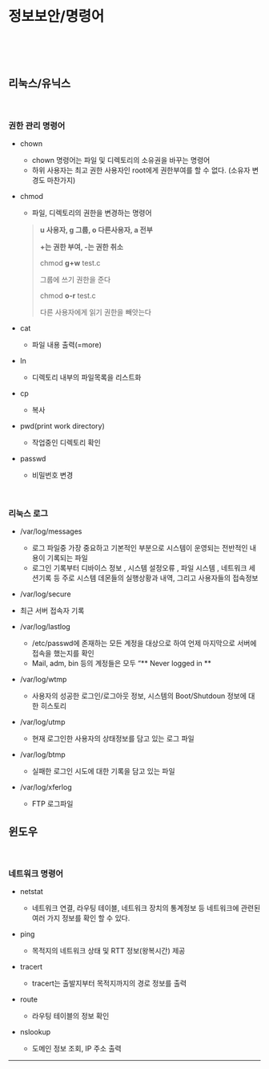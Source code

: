 # 정보보안/명령어

<br><br><br>

## 리눅스/유닉스

<br>

### 권한 관리 명령어

* chown 

  * chown 명령어는 파일 및 디렉토리의 소유권을 바꾸는 명령어
  * 하위 사용자는 최고 권한 사용자인 root에게 권한부여를 할 수 없다. (소유자 변경도 마찬가지)

* chmod

  * 파일, 디렉토리의 권한을 변경하는 명령어

  > **u 사용자, g 그룹, o 다른사용자, a 전부**
  >
  > **+는 권한 부여, -는 권한 취소**
  >
  > chmod **g+w** test.c
  >
  > 그룹에 쓰기 권한을 준다
  >
  > chmod **o-r** test.c
  >
  > 다른 사용자에게 읽기 권한을 빼앗는다
  
* cat

  * 파일 내용 출력(=more)
  
* ln

  * 디렉토리 내부의 파일목록을 리스트화

* cp

  * 복사

* pwd(print work directory)

  * 작업중인 디렉토리 확인

* passwd

  * 비밀번호 변경

<br>

### 리눅스 로그

* /var/log/messages
  * 로그 파일중 가장 중요하고 기본적인 부분으로 시스템이 운영되는 전반적인 내용이 기록되는 파일
  * 로그인 기록부터 디바이스 정보 , 시스템 설정오류 , 파일 시스템 , 네트워크 세션기록 등 주로 시스템 데몬들의 실행상황과 내역, 그리고 사용자들의 접속정보

*  /var/log/secure
  * 최근 서버 접속자 기록
* /var/log/lastlog
  * /etc/passwd에 존재하는 모든 계정을 대상으로 하여 언제 마지막으로 서버에 접속을 했는지를 확인
  * Mail, adm, bin 등의 계정들은 모두 “** Never logged in **
* /var/log/wtmp
  * 사용자의 성공한 로그인/로그아웃 정보, 시스템의 Boot/Shutdoun 정보에 대한 히스토리
* /var/log/utmp
  * 현재 로그인한 사용자의 상태정보를 담고 있는 로그 파일
* /var/log/btmp
  * 실패한 로그인 시도에 대한 기록을 담고 있는 파일
* /var/log/xferlog
  * FTP 로그파일

## 윈도우

<br>

### 네트워크 명령어

* netstat
  * 네트워크 연결, 라우팅 테이블, 네트워크 장치의 통계정보 등 네트워크에 관련된 여러 가지 정보를 확인 할 수 있다.
* ping
  * 목적지의 네트워크 상태 및 RTT 정보(왕복시간) 제공

* tracert
  * tracert는 출발지부터 목적지까지의 경로 정보를 출력
* route
  * 라우팅 테이블의 정보 확인
* nslookup
  * 도메인 정보 조회, IP 주소 출력



---

